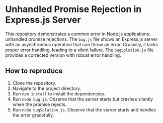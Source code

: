 # Unhandled Promise Rejection in Express.js Server

This repository demonstrates a common error in Node.js applications: unhandled promise rejections.  The `bug.js` file shows an Express.js server with an asynchronous operation that can throw an error.  Crucially, it lacks proper error handling, leading to a silent failure.  The `bugSolution.js` file provides a corrected version with robust error handling. 

## How to reproduce

1. Clone the repository.
2. Navigate to the project directory.
3. Run `npm install` to install the dependencies.
4. Run `node bug.js`.  Observe that the server starts but crashes silently when the promise rejects.
5. Run `node bugSolution.js`. Observe that the server starts and handles the error gracefully.